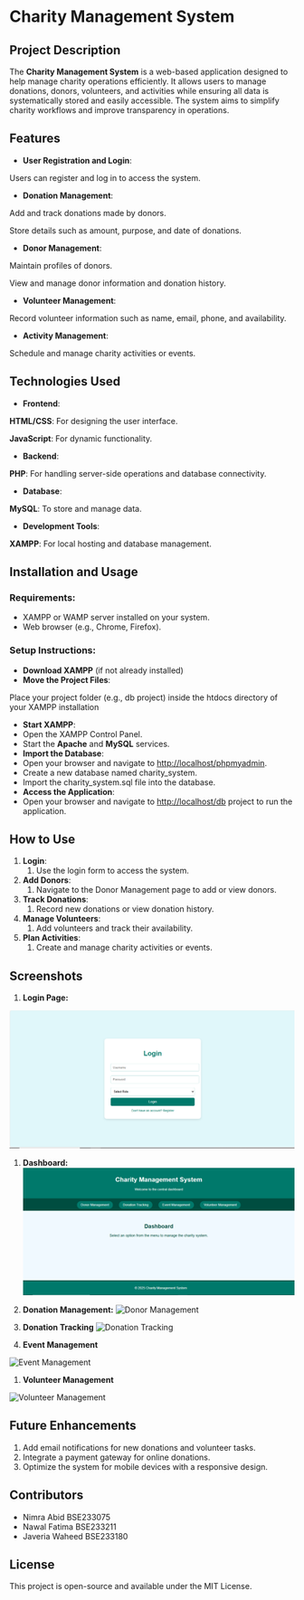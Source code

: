 # **Charity Management System**

## **Project Description**

The **Charity Management System** is a web-based application designed to help manage charity operations efficiently. It allows users to manage donations, donors, volunteers, and activities while ensuring all data is systematically stored and easily accessible. The system aims to simplify charity workflows and improve transparency in operations.

## **Features**

- **User Registration and Login**:

Users can register and log in to access the system.

- **Donation Management**:

Add and track donations made by donors.

Store details such as amount, purpose, and date of donations.

- **Donor Management**:

Maintain profiles of donors.

View and manage donor information and donation history.

- **Volunteer Management**:

Record volunteer information such as name, email, phone, and availability.

- **Activity Management**:

Schedule and manage charity activities or events.

## **Technologies Used**

- **Frontend**:

**HTML/CSS**: For designing the user interface.

**JavaScript**: For dynamic functionality.

- **Backend**:

**PHP**: For handling server-side operations and database connectivity.

- **Database**:

**MySQL**: To store and manage data.

- **Development Tools**:

**XAMPP**: For local hosting and database management.

## **Installation and Usage**

### **Requirements:**

- XAMPP or WAMP server installed on your system.
- Web browser (e.g., Chrome, Firefox).

### **Setup Instructions:**

- **Download XAMPP** (if not already installed)
- **Move the Project Files**:

Place your project folder (e.g., db project) inside the htdocs directory of your XAMPP installation

- **Start XAMPP**:
- Open the XAMPP Control Panel.
- Start the **Apache** and **MySQL** services.
- **Import the Database**:
- Open your browser and navigate to <http://localhost/phpmyadmin>.
- Create a new database named charity_system.
- Import the charity_system.sql file into the database.
- **Access the Application**:
- Open your browser and navigate to <http://localhost/db> project to run the application.

## **How to Use**

1. **Login**:
    1. Use the login form to access the system.
2. **Add Donors**:
    1. Navigate to the Donor Management page to add or view donors.
3. **Track Donations**:
    1. Record new donations or view donation history.
4. **Manage Volunteers**:
    1. Add volunteers and track their availability.
5. **Plan Activities**:
    1. Create and manage charity activities or events.

## **Screenshots**

1. **Login Page:**

![Login Page](login.png "Login Page Screenshot")

1. **Dashboard:**
![Dashboard](dashboard.png "Dashboard Screenshot")

1. **Donation Management:**
![Donor Management](donor_management.png "Donor Management Screenshot")

1. **Donation Tracking**
![Donation Tracking](donation_tracking.png "Donation Tracking Screenshot")


1. **Event Management**

![Event Management](event_management.png "Event Management Screenshot")

1. **Volunteer Management**

![Volunteer Management](volunteer_management.png "Volunteer Management Screenshot")
## **Future Enhancements**

1. Add email notifications for new donations and volunteer tasks.
2. Integrate a payment gateway for online donations.
3. Optimize the system for mobile devices with a responsive design.

## **Contributors**

- Nimra Abid BSE233075
- Nawal Fatima BSE233211
- Javeria Waheed BSE233180

## **License**

This project is open-source and available under the MIT License.
